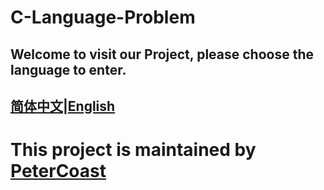 # C-Language-Problem
## Welcome to visit our Project, please choose the language to enter.
[简体中文](./Problem/cn/README.md)|[English](./Problem/en/README.md)
---
# This project is maintained by [PeterCoast](https://github.com/PeterCoast)

